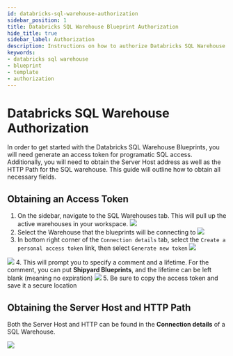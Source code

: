 ```yaml
---
id: databricks-sql-warehouse-authorization
sidebar_position: 1
title: Databricks SQL Warehouse Blueprint Authorization
hide_title: true
sidebar_label: Authorization
description: Instructions on how to authorize Databricks SQL Warehouse to work with Shipyard's low-code Databricks SQL Warehouse templates.
keywords:
- databricks sql warehouse
- blueprint
- template
- authorization
---
```


# Databricks SQL Warehouse Authorization
In order to get started with the Databricks SQL Warehouse Blueprints, you will need generate an access token for programatic SQL access. Additionally, you will need to obtain the Server Host address as well as the HTTP Path for the SQL warehouse. This guide will outline how to obtain all necessary fields. 

## Obtaining an Access Token
1. On the sidebar, navigate to the SQL Warehouses tab. This will pull up the active warehouses in your workspace.
![](https://cdn.sanity.io/images/2xyydva6/dev/2584b49c2e4587117537a6dadd5e6919368cc88a-196x779.png?w=450)
2. Select the Warehouse that the blueprints will be connecting to
![](https://cdn.sanity.io/images/2xyydva6/dev/64bab1fdc25752d3c01e7c3006ce6a47e46dd98a-841x213.png?w=450)
3. In bottom right corner of the `Connection details` tab, select the `Create a personal access token` link, then select `Generate new token`
![](https://cdn.sanity.io/images/2xyydva6/dev/c0d3b9979688dbc3bed690cf1692e80840bd7827-289x222.png?w=450)

![](https://cdn.sanity.io/images/2xyydva6/dev/baac94bcd0ab4a9d9ccbfec8820c4c2f12b463da-772x194.png?w=450)
4. This will prompt you to specify a comment and a lifetime. For the comment, you can put **Shipyard Blueprints**, and the lifetime can be left blank (meaning no expiration)
![](https://cdn.sanity.io/images/2xyydva6/dev/cdf2a395e30ef5919d06e23c920fee20cfab4884-519x299.png?w=450)
5. Be sure to copy the access token and save it a secure location

## Obtaining the Server Host and HTTP Path
Both the Server Host and HTTP can be found in the **Connection details** of a SQL Warehouse. 

![](https://cdn.sanity.io/images/2xyydva6/dev/115f5091bf47625f75fa2f9e658dd09a4bcb2ca2-768x460.png?w=450)

